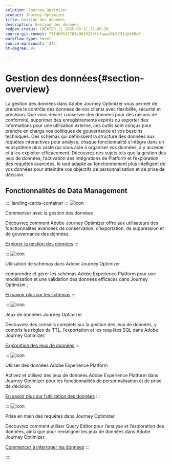 ```yaml
---
solution: Journey Optimizer
product: Journey Optimizer
title: Gestion des données
description: Gestion des données
redpen-status: CREATED_||_2025-08-11_21-06-39
source-git-commit: 79fdb9535703e961922dfcfaaad1b6731d2d88c0
workflow-type: tm+mt
source-wordcount: '244'
ht-degree: 9%

---
```



# Gestion des données{#section-overview}

La gestion des données dans Adobe Journey Optimizer vous permet de prendre le contrôle des données de vos clients avec flexibilité, sécurité et précision. Que vous deviez conserver des données pour des raisons de conformité, supprimer des enregistrements expirés ou exporter des informations pour une utilisation externe, ces outils sont conçus pour prendre en charge vos politiques de gouvernance et vos besoins techniques. Des schémas qui définissent la structure des données aux requêtes interactives pour analyse, chaque fonctionnalité s’intègre dans un écosystème plus vaste qui vous aide à organiser vos données, à y accéder et à les exploiter efficacement. Découvrez des sujets tels que la gestion des jeux de données, l’activation des intégrations de Platform et l’exploration des requêtes avancées, le tout adapté au fonctionnement plus intelligent de vos données pour atteindre vos objectifs de personnalisation et de prise de décision.

## Fonctionnalités de Data Management

:::: landing-cards-container
:::
![icon](https://cdn.experienceleague.adobe.com/icons/book.svg)

Commencer avec la gestion des données

Découvrez comment Adobe Journey Optimizer offre aux utilisateurs des fonctionnalités avancées de conservation, d’exportation, de suppression et de gouvernance des données.

[Explorer la gestion des données](../using/data/gs-data.md)
:::

:::
![icon](https://cdn.experienceleague.adobe.com/icons/puzzle-piece.svg)

Utilisation de schémas dans Adobe Journey Optimizer

comprendre et gérer les schémas Adobe Experience Platform pour une modélisation et une validation des données efficaces dans Journey Optimizer ;

[En savoir plus sur les schémas](../using/data/get-started-schemas.md)
:::

:::
![icon](https://cdn.experienceleague.adobe.com/icons/database.svg)

Jeux de données Journey Optimizer

Découvrez des conseils complets sur la gestion des jeux de données, y compris les règles de TTL, l’exportation et les requêtes SQL dans Adobe Journey Optimizer.

[Exploration des jeux de données](datasets-landing-page.md)
:::

:::
![icon](https://cdn.experienceleague.adobe.com/icons/bullseye.svg)

Utiliser des données Adobe Experience Platform

Activez et utilisez des jeux de données Adobe Experience Platform dans Journey Optimizer pour les fonctionnalités de personnalisation et de prise de décision.

[En savoir plus sur l’utilisation des données](../using/data/lookup-aep-data.md)
:::

:::
![icon](https://cdn.experienceleague.adobe.com/icons/chart-line.svg)

Prise en main des requêtes dans Journey Optimizer

Découvrez comment utiliser Query Editor pour l’analyse et l’exploration des données, ainsi que pour renseigner les jeux de données dans Adobe Journey Optimizer.

[Commencer à interroger les données](../using/data/get-started-queries.md)
:::

::::
